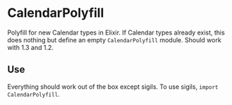 # CalendarPolyfill

Polyfill for new Calendar types in Elixir. If Calendar types already exist, this does nothing but define an
empty `CalendarPolyfill` module. Should work with 1.3 and 1.2.

## Use

Everything should work out of the box except sigils. To use sigils, `import CalendarPolyfill`.
